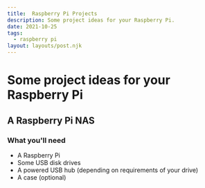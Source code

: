 ```yaml
---
title:  Raspberry Pi Projects
description: Some project ideas for your Raspberry Pi.
date: 2021-10-25
tags:
  - raspberry pi
layout: layouts/post.njk
---
```


 <!-- __excludehullblogs__  <-- this string stops the blog from being posted on hullblogs.com. It will be removed once the post is out of draft phase -->

# Some project ideas for your Raspberry Pi


## A Raspberry Pi NAS

### What you'll need

- A Raspberry Pi
- Some USB disk drives
- A powered USB hub (depending on requirements of your drive)
- A case (optional)

